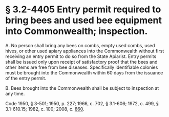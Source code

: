 # § 3.2-4405 Entry permit required to bring bees and used bee equipment into Commonwealth; inspection.

<p>A. No person shall bring any bees on combs, empty used combs, used hives, or other used apiary appliances into the Commonwealth without first receiving an entry permit to do so from the State Apiarist. Entry permits shall be issued only upon receipt of satisfactory proof that the bees and other items are free from bee diseases. Specifically identifiable colonies must be brought into the Commonwealth within 60 days from the issuance of the entry permit.</p><p>B. Bees brought into the Commonwealth shall be subject to inspection at any time.</p><p>Code 1950, § 3-501; 1950, p. 227; 1966, c. 702, § 3.1-606; 1972, c. 499, § 3.1-610.15; 1982, c. 100; 2008, c. <a href='http://lis.virginia.gov/cgi-bin/legp604.exe?081+ful+CHAP0860'>860</a>.</p>